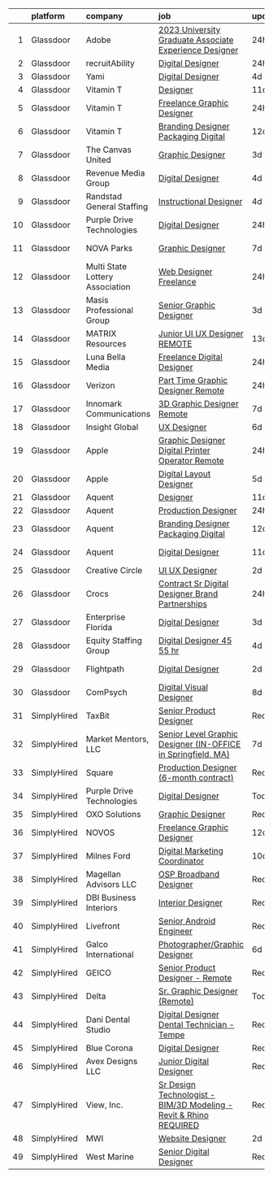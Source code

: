 

|    | platform    | company                         | job                                                                                                                                                                                                                                                                                                                                                                                                                                                                                                                                                                                                                                                                                                                                                                                                                                                                                                                                                                                                                                                                                                                                                                                                                                                                                                                                       | update_time   | location            |
|---:|:------------|:--------------------------------|:------------------------------------------------------------------------------------------------------------------------------------------------------------------------------------------------------------------------------------------------------------------------------------------------------------------------------------------------------------------------------------------------------------------------------------------------------------------------------------------------------------------------------------------------------------------------------------------------------------------------------------------------------------------------------------------------------------------------------------------------------------------------------------------------------------------------------------------------------------------------------------------------------------------------------------------------------------------------------------------------------------------------------------------------------------------------------------------------------------------------------------------------------------------------------------------------------------------------------------------------------------------------------------------------------------------------------------------|:--------------|:--------------------|
|  1 | Glassdoor   | Adobe                           | [2023 University Graduate   Associate Experience Designer](https://www.glassdoor.com/partner/jobListing.htm?pos=126&ao=1136043&s=58&guid=00000182c9813a7fb62de27ca1d85dd6&src=GD_JOB_AD&t=SR&vt=w&cs=1_21b1fe07&cb=1661238066180&jobListingId=1008086780038&jrtk=3-0-1gb4o2el3kltn801-1gb4o2elo20b6000-9219b5018eb2703b-)                                                                                                                                                                                                                                                                                                                                                                                                                                                                                                                                                                                                                                                                                                                                                                                                                                                                                                                                                                                                                 | 24h           | San Francisco, CA   |
|  2 | Glassdoor   | recruitAbility                  | [Digital Designer](https://www.glassdoor.com/partner/jobListing.htm?pos=114&ao=1110586&s=58&guid=00000182c9813a7fb62de27ca1d85dd6&src=GD_JOB_AD&t=SR&vt=w&ea=1&cs=1_aea7df93&cb=1661238066179&jobListingId=1008087054153&cpc=4B86475FAF393599&jrtk=3-0-1gb4o2el3kltn801-1gb4o2elo20b6000-5468f4fb552f0948--6NYlbfkN0CGG9KWCDlpnNsyBDyIiP_Q0811kl3MMa1wmNp0I1WtkTaTZU1gJWaiKEGe9oYuZ3AnOy8IYFxwbrn4-fpTO0QvC6Jd-V4FowO7G0k_aereRWbeubsX-DkAeWoYzjwjm7pbhA0aUzO2bJj0FbczN6WpV8EdEAsFpJsT-hjEMJ25BIaljSl2KoHwaSjqTdZ46YzTuz_w1zXHdEEx8oHmNeRSrPrKcQM1TpwOZLQbjICPj9l_-446VEeVxtqJ5GaU5N8tBlZIMlnwGSGLPoR-Qeem0XtUhjOkJYaoUJRt6ZQcmc3gLvAg9dy7DC_c818MFcKdAkrwWRAYqdGtFHdXHgfj73TvfjOXdSywPW3LUqJBN2HDXVhmDVog2Hlg2KKDEf2RiBqDGt_TL2ED8ES5F2mcfZhRt5curhf6Rzc_Wy3bJvxKRIrj0kTpA3HPI6cPluZ26Ez5Na9MSrDPDvXHExvOJTaJ0J6xuccmPU0kuuWWRYHQF0abf8MRCoP--ZA2sc6g6PWuuN821rIRNUJWLItU)                                                                                                                                                                                                                                                                                                                                                                                                                                                               | 24h           | Leander, TX         |
|  3 | Glassdoor   | Yami                            | [Digital Designer](https://www.glassdoor.com/partner/jobListing.htm?pos=103&ao=1110586&s=58&guid=00000182c9813a7fb62de27ca1d85dd6&src=GD_JOB_AD&t=SR&vt=w&ea=1&cs=1_0da34501&cb=1661238066177&jobListingId=1008078846319&cpc=DED3C32E22E90A94&jrtk=3-0-1gb4o2el3kltn801-1gb4o2elo20b6000-089705f23b2157bc--6NYlbfkN0DsBOlmEAMqZtav1V1WKZO3RUElpafjggtWvxyDQ3xFSp838B2Cke2NwZblX0eapz9RmJYH-o9rl_PlFQb6SrgXZ_qQ0QzNTnHS0efkCkt32xu7J4bCWKZk7pjiGe8eDQ5Bv04FWrUgBkJEEL7CJTxWO8b6mH3L2DdBvog8bPyrkxcOOS0FEWihOoQCfFzhTi6t3iLfFpaLaJkayoTqsvOUTHwiLfI7b6xL5z6T1V-6ryNwU9v3OyoyMO5ObUqu6S96R2i1hga4csnQ6l1l8E3eIDQcYwHxOulnpxwUmPl5BRq_uUZMbg_dfBkVXL61wENig8ol-rAOrXV9fobXZ1LaNUzy4O_SlBSyxix8BPzHhts8pLwqBg5DRM2VvoZ7_8AnxXYGv5-_ZPz6sEYyDukHaG_X5Q9i0hoFRUw0wKMCSdUgaI9H-7sZDgAqTuz7Kz8F31LZUA-IMRXauZKgRo2rVqN4DPkefRKoaPnP-0ev2TU4b3t28bQ6aUSWRu60MX0%3D)                                                                                                                                                                                                                                                                                                                                                                                                                                                                                 | 4d            | Brea, CA            |
|  4 | Glassdoor   | Vitamin T                       | [Designer](https://www.glassdoor.com/partner/jobListing.htm?pos=120&ao=1110586&s=58&guid=00000182c9813a7fb62de27ca1d85dd6&src=GD_JOB_AD&t=SR&vt=w&cs=1_8c7b598b&cb=1661238066179&jobListingId=1008067123848&cpc=8795CF9063CD573D&jrtk=3-0-1gb4o2el3kltn801-1gb4o2elo20b6000-e8bbcd048685fe7b--6NYlbfkN0DMrcEu7yrtATojKJA7cEzGQ3FdRGWLh0CZQInL4ECGI6k5tN82kdM0OKoro5eXmjqyzEVUZnlHG5W5HgnjTC88c-rcu1gh7x9eskjIywpRYjw4aPvuzrFE_U9arxAWHvN-40LF8fAsb7feK6r0Bueh0bE4oowYdzlMtoGhnjVvneh3fIvC9yHDnhQ9Wez66YTaKd2KxlGOlR3bJfFnWDcS4ClkGoWPDI1AWMoV9KykGyCJjfq3o2Hl7MN5mG5A-sylili8wHXOOCcs3zDlYDQk-7T1VVuBeelcxgq8LevgQo1LrIxAHlpNJFWlShzu5JAd_alTfbWhdgKRJkoySNe6OJFh9DjQqbKj-mmMtf-TIwzKUM-UR-vhGEwazrAdGSXjApscLKPBNhd4K48u3Y2mSZj0U84WfI6tX1I65RFdMbtyvCnVd-nccb44cZNPIbIKpIRzY-s8m5FHHMgCNCo58UeUcwZOBqQ%3D)                                                                                                                                                                                                                                                                                                                                                                                                                                                                                                                              | 11d           | Remote              |
|  5 | Glassdoor   | Vitamin T                       | [Freelance Graphic Designer](https://www.glassdoor.com/partner/jobListing.htm?pos=108&ao=1110586&s=58&guid=00000182c9813a7fb62de27ca1d85dd6&src=GD_JOB_AD&t=SR&vt=w&cs=1_46144c25&cb=1661238066177&jobListingId=1008086601410&cpc=654405A9B1E0A9F5&jrtk=3-0-1gb4o2el3kltn801-1gb4o2elo20b6000-2a6145ba527db4e9--6NYlbfkN0DMrcEu7yrtATojKJA7cEzGQ3FdRGWLh0CZQInL4ECGI6k5tN82kdM0OKoro5eXmjr7fUV5Azx3Q96BWSZXuEWamOGIxyfpabK2cK32W33kaDLMrubszJ7ACE4QBFRowpO7OPgtdidJKZfp5BJdzYYWnbxJHdDl6AUClhl1fsYER-_4FIxJWWiNBtofhRmm7ESoH7rwTT_heonQMGtDV64jhpt0vterLVQYstz7cMwD90Tq0LgLsl2VP_vU5HHJp4PmvhFfKuelnhh0NUVDz963tAqqoX2IXTiAyZG2wrwDR80gBbvImaMLWxIsv3jk-8UmQAQpFenQCzl9d2Pk4VqzUe1JY2IVMogxm8q2lKQeudkKCTw0BupuFzoN4AGDmVyAm3BF2Cx1I2_l6klwWhwwVjoWVIM_6efoM_jcAODlXMCXZzjPww7L77oX1KkAu0poZjWZ8Z-YmrZSgsej3C_jTIP3w34dEEE%3D)                                                                                                                                                                                                                                                                                                                                                                                                                                                                                                            | 24h           | Remote              |
|  6 | Glassdoor   | Vitamin T                       | [Branding Designer   Packaging   Digital](https://www.glassdoor.com/partner/jobListing.htm?pos=113&ao=1110586&s=58&guid=00000182c9813a7fb62de27ca1d85dd6&src=GD_JOB_AD&t=SR&vt=w&cs=1_17a3ba28&cb=1661238066178&jobListingId=1008065121993&cpc=C4A69CCDBB3B9599&jrtk=3-0-1gb4o2el3kltn801-1gb4o2elo20b6000-f17c3c8ca60c6912--6NYlbfkN0DMrcEu7yrtATojKJA7cEzGQ3FdRGWLh0CZQInL4ECGI6k5tN82kdM0cJmh4vC7GgjwAKZ5eQ6lxAED26OWo6a0PrcijeVaSnWdmq2XrRSkLWbu9_QFjgnWE3m6WpjxkWp79_WFL6tXRkriz5xw41_-LJkUN9hb9yNU_pnhfuoniLltfx1eEtrqoUaXnoRa3q7WKF4ad47EmGgWu6Huql8hPKviEyIhUk4PVoW6po_UhZzoL6VUo5iu6Ow24q9_-tMnOiAznAt-xZOp52kPSAo_aMsy2WF-IzcySa7pnObYSFUzLJlwlitaPGu_FJb7d0HbQcUGQ0Ve6iBm_Ep7tkfm9wtP_AQOvFTJQt7BzDZ5O9fV7HlZ5ewaeqk-zH5PSFRoM2xtrDLjYvTWpWtw7q1DFgA5CRym-c3vbhvzWFbFP-yyeYzz1Kv8mqf3am_fbM6lz9k3HRoNoHNHKNuS8ZUcjIwnOMbkokE%3D)                                                                                                                                                                                                                                                                                                                                                                                                                                                                                               | 12d           | New York, NY        |
|  7 | Glassdoor   | The Canvas United               | [Graphic Designer](https://www.glassdoor.com/partner/jobListing.htm?pos=125&ao=1136043&s=58&guid=00000182c9813a7fb62de27ca1d85dd6&src=GD_JOB_AD&t=SR&vt=w&ea=1&cs=1_88fccca0&cb=1661238066180&jobListingId=1008080653251&jrtk=3-0-1gb4o2el3kltn801-1gb4o2elo20b6000-29eb45f555eba857-)                                                                                                                                                                                                                                                                                                                                                                                                                                                                                                                                                                                                                                                                                                                                                                                                                                                                                                                                                                                                                                                    | 3d            | Remote              |
|  8 | Glassdoor   | Revenue Media Group             | [Digital Designer](https://www.glassdoor.com/partner/jobListing.htm?pos=101&ao=1110586&s=58&guid=00000182c9813a7fb62de27ca1d85dd6&src=GD_JOB_AD&t=SR&vt=w&ea=1&cs=1_ded4a073&cb=1661238066177&jobListingId=1008078851139&cpc=414F59AAC079D902&jrtk=3-0-1gb4o2el3kltn801-1gb4o2elo20b6000-d02c7728ca1668d4--6NYlbfkN0BTy4Vq3kUv-8E8fBOrhZt-7WJQYqv7u2ur6JnxlE7nq0Vi-lP5L835VpG7qj1CrHG9JUH1beruGlSNowKJsgCq1lt_o61hjkfNrxiCaK-owDO-OahsLymUjGt0gGTVGdj3hmXwQlqHgPG8tmTzHgu1b62BGjVtAj2lcTzQMtr_dYt0eTXMzEf04oSqQy-9JXea5cLKVvVoVpVwg1RNi2Oy4mjfU-endDk591zYOY7_7Nmwi5uJY6TTS3LcGYHa59SU5VYxHvIvX17MCfGTpw8ojoIAP9cmt9nUUnWUdeaz2uVkzFVQ8dnDZYqG5goN8rRYk_A6sg4Vtf8u_26ufWlpFvVoVLoj3-95qnvbj1BrakHvzC4pJ0XFYqwTMY-JQDrzBFpbVlUXzuhA5oqOl1SHNS5aMaMZ29IFrR24JlbhQDoGgoF32-FxvEMYt99ELqH3kCFkWNt0pXl1DAhdQoUElWS6wi-GSMoNrUMqCiQJeH9TvmMKacIFZTS_uYwRjR4%3D)                                                                                                                                                                                                                                                                                                                                                                                                                                                                                 | 4d            | Las Vegas, NV       |
|  9 | Glassdoor   | Randstad General Staffing       | [Instructional Designer](https://www.glassdoor.com/partner/jobListing.htm?pos=115&ao=1110586&s=58&guid=00000182c9813a7fb62de27ca1d85dd6&src=GD_JOB_AD&t=SR&vt=w&ea=1&cs=1_0005905b&cb=1661238066179&jobListingId=1008079155851&cpc=8795CF9063CD573D&jrtk=3-0-1gb4o2el3kltn801-1gb4o2elo20b6000-18b805804acbab83--6NYlbfkN0BP0SNj5t90jkfF5SbRhYc-YYyKnIlIACqwosTKYtJiUDnNwr95_yCCaj4i1P0DjeJIenB5VX5Dtw3zu90IJ--kfwZrHUNH1vr9HXF0ByJEjkulWZb0USU3fXMEcJnWGQP26r5U5HWUWBo9cBYzuTMjsokKtI-lvImRFMddFWLcwyo6Mo5p3SGDEdu0OeU8C7N7NccOo2qinYzJQsLxREusXH4ks7JsTGl3COzr_EiOcyzjp3gRw-lBt3tGbdisU-cPYB--RfTN-j7stcimH2IkBdIJcCOWo3licNE80mi628dbfNyCFZvkgSz0ZyOisPdJG-U0_QG_j9ZQ1BBlDnf6MEio63YkIPYvSL5QRYkweCs-5FD5jFrlt6PfDbZ2Q6jI-eN8qfeH1Bi6ST1o8lbcKjvHBVde1aGbJgDfRCf0ph8lZO0ot6x4XHGxuY66MLXdmVOvzS3Nt3e9Aj98oevCzKe9f7fYvsaqFejzMq7ReEiHfiDhM8mWeHQREqdXcZnKgqQyIyRjrXpRSYgXKjSd7xD-kARYDvmsS2BJap8Umg4WB-EqRltvaZdDYYzAy-hPHW_84nPayGzwgYIhkaOil89XDBjZKsAHbM2LXukSTOiznv2MaQnQAlBPurwKk3sZ7_YlfxFxAlzpHomgz6Zr)                                                                                                                                                                                                                                                                                                                         | 4d            | Remote              |
| 10 | Glassdoor   | Purple Drive Technologies       | [Digital Designer](https://www.glassdoor.com/partner/jobListing.htm?pos=123&ao=1136043&s=58&guid=00000182c9813a7fb62de27ca1d85dd6&src=GD_JOB_AD&t=SR&vt=w&ea=1&cs=1_161092bb&cb=1661238066179&jobListingId=1008086241677&jrtk=3-0-1gb4o2el3kltn801-1gb4o2elo20b6000-35eec477d995546b-)                                                                                                                                                                                                                                                                                                                                                                                                                                                                                                                                                                                                                                                                                                                                                                                                                                                                                                                                                                                                                                                    | 24h           | Remote              |
| 11 | Glassdoor   | NOVA Parks                      | [Graphic Designer](https://www.glassdoor.com/partner/jobListing.htm?pos=122&ao=1110586&s=58&guid=00000182c9813a7fb62de27ca1d85dd6&src=GD_JOB_AD&t=SR&vt=w&cs=1_c478cf57&cb=1661238066179&jobListingId=1008071651580&cpc=FD1C1DA32C38CFA7&jrtk=3-0-1gb4o2el3kltn801-1gb4o2elo20b6000-4c8e2b715177e99c--6NYlbfkN0D0ff9e8Lfwlpl5zGbQmpn59AL71QmFd7VKOAnfyjZzp5sdngV8WPgYe0dov1m7Y2mTitWMQJwA2m8_sy_5Oap1BW-HM_Bk61MQB2H1Wz7SSyJteAiV0PPgWQRtegcDBl54P0YQGzTLrbOaiIEB3QioDDoWee_QistgjBj-ttdoYshMilOeLEqQ6UrIuyZ9FYeCv4kiplo_Td1UQajUmveajcrXfpBiqJkUKx_lqqHEHT0SKA_XNvdoMmBs7nNyOaFmBx8MIZBZq6_HGaBrET-_zfxjZn651OzSiO82MAYAtsmUXmPAEDIZszVmT-kRVJlLQ9vjvmP0HTYg2ZMLoQ8x208LxoR65WbgLMzg32UgeBwX3XhOE03rBlr-29wtF0wTg2WEqX_TeX3Vchv22unJgA66TI-9iz3ifgnza6HpYd-BikM3daD6HkHMkwgH9zrEvhTWmXS-Rar6jqvzQeIlcefEp0KAHW4%3D)                                                                                                                                                                                                                                                                                                                                                                                                                                                                                                                      | 7d            | Fairfax Station, VA |
| 12 | Glassdoor   | Multi State Lottery Association | [Web Designer  Freelance ](https://www.glassdoor.com/partner/jobListing.htm?pos=105&ao=1110586&s=58&guid=00000182c9813a7fb62de27ca1d85dd6&src=GD_JOB_AD&t=SR&vt=w&ea=1&cs=1_ceb5ce30&cb=1661238066177&jobListingId=1008086199830&cpc=1FDE87803EF93CD3&jrtk=3-0-1gb4o2el3kltn801-1gb4o2elo20b6000-b3389534c958821e--6NYlbfkN0CPEiJEzZq4I_K6S6Q9VC1QMfIsI0INZ1UYi7vjgDL48SUvOQou6hjm3q454dAM-M-vzccNmuKobiwfeMiyvU0aHOBppJLoex6r_CPGSb5Q8B_ag_X-EefPV1qXe7zOO_YzZQdPAQmrGSQIyao12eZzSplvlXDw8w-DIwIgqnYpYCOGEqjs8J-dk-uFbQW0cnb8qQ84I7Y5xqY-U9EFeWyWvhauC29YjjaL7ByU_wdkO_u4-WPHFnsaH26jjvMjE9mnsiNVYa6zWHFbWUhhYQKBjgYpk6qAMCfclM29KYM-TSjXRo9fJ0X8FAcRPWUnV0r_-f5qHTrj6HtvaGzoJoWIg3VNdgcTEYBgVP8m7EJgwugloAssmb0VnNR4mecSOAe7BIs5XGvbZ4OJeqr7AlGJj39HXAE_SiZkhazQwmSm3_xdDdbvCoeb6iOVsKq3SLFIL7_dX26fNRBLcrf75XLU-9C4UhIy0PaeybUYZ76Ss51VwQLuRSnvdq43wJ-BD14%3D)                                                                                                                                                                                                                                                                                                                                                                                                                                                                         | 24h           | Remote              |
| 13 | Glassdoor   | Masis Professional Group        | [Senior Graphic Designer](https://www.glassdoor.com/partner/jobListing.htm?pos=118&ao=1110586&s=58&guid=00000182c9813a7fb62de27ca1d85dd6&src=GD_JOB_AD&t=SR&vt=w&ea=1&cs=1_29b54bd2&cb=1661238066179&jobListingId=1008081311824&cpc=32EE424DE2B657EB&jrtk=3-0-1gb4o2el3kltn801-1gb4o2elo20b6000-e109b7e3d821dbb7--6NYlbfkN0BkLURuPmDIJ2x3-6HFh57mx6fHK61iCFRqVnJXgLZ7hLLoqeluZDoMOiiZe19pHCkZCtZ8mNA6UHL6sL_LIH5VSzR_rvzK14y5xnSTnZebB7RcIz9uAVqh-kaLEN-_UlhVcdd8OyeIGwtIzSt3Q0djYBIRdqD4qL23xTBmqjkVezdvAgIAtxhK7H_PgdZnkVJMXW8ZTsrerUYRDyI8oogmvoPnv9u9Zuk9jYf7iYN7KXdoTya8QpK4idl4uyDrE2DltR3dkUGWGJXnjNZF5gXo92rsrW1Q9Uf0CeFIdCnGsY93ydKSgEWD5M9f-zpVovARVtWWLEgYGprNiPUt2_cJ1xHQVsdcxakz9s8Mn3FphKjudR1R9JPy3wMZYyI-RPxoQIE9tuMu3SwZdWGy-_cN8gqZ_N6uspCh53-yHOvcV7s65_9YIsPzc2gkEAo4O3DE8IAw_9sKn-dkhCxRZTULIZ0OF3VGzXtp6KMbNuBIDHvxtT1VzT6DplR5rhlvlMWxbISuCrdR-trDoyjoW9kM)                                                                                                                                                                                                                                                                                                                                                                                                                                                        | 3d            | Springfield, MA     |
| 14 | Glassdoor   | MATRIX Resources                | [Junior UI   UX Designer   REMOTE](https://www.glassdoor.com/partner/jobListing.htm?pos=111&ao=1110586&s=58&guid=00000182c9813a7fb62de27ca1d85dd6&src=GD_JOB_AD&t=SR&vt=w&ea=1&cs=1_a8d03025&cb=1661238066178&jobListingId=1008063613141&cpc=B076152010A3B66C&jrtk=3-0-1gb4o2el3kltn801-1gb4o2elo20b6000-93ed54646864d401--6NYlbfkN0De5ppvndiyxA0pMSLQzOe_j9Mra0KF_8EhxTxOKXtZIfhM20E97mGJ28x3XA14Fw347YOZu9H1TW3cLCgiKdU9XDBC-yui81Ij8BUAH8nl8ee4EJiqTqxlFfbk3D2KluRYfYu0o-hUQvrSDoDGqUIsSNBqgrVpxZuBg9O-U62m1upbkFW5Gvtms5Qmw2VkYvN9R00U-_uhAq4fRAmes85FDATA77M-48wPQ3spDPwMQxKq7Wz0dFL1vSzT_DawxtdJntGf2XOaTxI9olewyZsuwHeCKrQfV2Mvbmgf8H4-U3paj_3fxud5VYJ5Bz3CUOqol-YarQPjhQ6lkGOr7kY0_P4VEGD27fv8lW1SIgkV5zumlIwyRPhIh8TT2n1KU6wlfCE5C1QOBfsXjjFTn7LP3mPg01fhUkEOhgDNCHGoqg5QGRP734IymoM8ITLtBaKQOhHDQBGFoLMw0owLwK8eLLUhnj9g6ty9zmhIAO_6aIURmPKZ-qowpQ1Bi3yBq9XC6awt3tMil12MQN5C7X904QVZG5Ta9x0J6ZzLvIm6Dg%3D%3D)                                                                                                                                                                                                                                                                                                                                                                                                                   | 13d           | Naperville, IL      |
| 15 | Glassdoor   | Luna Bella Media                | [Freelance Digital Designer](https://www.glassdoor.com/partner/jobListing.htm?pos=127&ao=1136043&s=58&guid=00000182c9813a7fb62de27ca1d85dd6&src=GD_JOB_AD&t=SR&vt=w&ea=1&cs=1_accbd8fd&cb=1661238066180&jobListingId=1008087002867&jrtk=3-0-1gb4o2el3kltn801-1gb4o2elo20b6000-044f6ce568403841-)                                                                                                                                                                                                                                                                                                                                                                                                                                                                                                                                                                                                                                                                                                                                                                                                                                                                                                                                                                                                                                          | 24h           | Remote              |
| 16 | Glassdoor   | Verizon                         | [Part Time Graphic Designer  Remote ](https://www.glassdoor.com/partner/jobListing.htm?pos=129&ao=1136043&s=58&guid=00000182c9813a7fb62de27ca1d85dd6&src=GD_JOB_AD&t=SR&vt=w&ea=1&cs=1_bb8f68f8&cb=1661238066180&jobListingId=1008087203687&jrtk=3-0-1gb4o2el3kltn801-1gb4o2elo20b6000-f20c525f4f3e3b54-)                                                                                                                                                                                                                                                                                                                                                                                                                                                                                                                                                                                                                                                                                                                                                                                                                                                                                                                                                                                                                                 | 24h           | Terre Haute, IN     |
| 17 | Glassdoor   | Innomark Communications         | [3D Graphic Designer   Remote](https://www.glassdoor.com/partner/jobListing.htm?pos=128&ao=1136043&s=58&guid=00000182c9813a7fb62de27ca1d85dd6&src=GD_JOB_AD&t=SR&vt=w&cs=1_7aec7cce&cb=1661238066180&jobListingId=1008072174186&jrtk=3-0-1gb4o2el3kltn801-1gb4o2elo20b6000-dd2968c0a32e79af-)                                                                                                                                                                                                                                                                                                                                                                                                                                                                                                                                                                                                                                                                                                                                                                                                                                                                                                                                                                                                                                             | 7d            | Pittsburgh, PA      |
| 18 | Glassdoor   | Insight Global                  | [UX Designer](https://www.glassdoor.com/partner/jobListing.htm?pos=106&ao=1110586&s=58&guid=00000182c9813a7fb62de27ca1d85dd6&src=GD_JOB_AD&t=SR&vt=w&ea=1&cs=1_c5ae874f&cb=1661238066178&jobListingId=1008073881577&cpc=8795CF9063CD573D&jrtk=3-0-1gb4o2el3kltn801-1gb4o2elo20b6000-bd5a303d7d7cbc32--6NYlbfkN0BKkHZu3wF05EeDimN_p6sYpKCMArvwa95YdH7UpkaBCu3kko-CbOwOronkFQW1QDtkQvFEae3OZ1zlEOtgUpOkmMFtEbgHJ32Df8Fo4KYKg3vgXQPLSUTvHUy1F8ZUQ4V_ok-G790yz8AZbZtXSPGc3p3OFUeZCJVurIKNfCmfDZ5sZy3U_A2weGehS_S110uS9lop657pyK4_QV5bfV9uQpf-13orsquL206ETXw88Nst_jfCjrcVNrH7rhCyfDmTag2duh2veosbveh8C_GhIOLqLE7vs5wqtXhuP5wkl-VZKavzFcfjQvImZeKvxdtI-o-UjhdI9LvKvtZD3_YISA-R0UcWiCi_MaGSftqlxIYZHG1Gph8fwi7igz0Ue0QvenBvRDZLLkVyQ4OGa5LfYEuyre9zg70lZxbQhB0ZQ4HTAXTfKxVwShlthwhn4WoAnYK0l4QqEvjdUv0m5DFqwJ-CiNbaKxVjmidSChthd7pNTHSsVBTN)                                                                                                                                                                                                                                                                                                                                                                                                                                                                                                    | 6d            | Remote              |
| 19 | Glassdoor   | Apple                           | [Graphic Designer   Digital Printer Operator Remote ](https://www.glassdoor.com/partner/jobListing.htm?pos=121&ao=1136043&s=58&guid=00000182c9813a7fb62de27ca1d85dd6&src=GD_JOB_AD&t=SR&vt=w&ea=1&cs=1_e07fcba4&cb=1661238066179&jobListingId=1008087203678&jrtk=3-0-1gb4o2el3kltn801-1gb4o2elo20b6000-1a807c6fbb188a15-)                                                                                                                                                                                                                                                                                                                                                                                                                                                                                                                                                                                                                                                                                                                                                                                                                                                                                                                                                                                                                 | 24h           | Owensboro, KY       |
| 20 | Glassdoor   | Apple                           | [Digital Layout Designer](https://www.glassdoor.com/partner/jobListing.htm?pos=102&ao=1110586&s=58&guid=00000182c9813a7fb62de27ca1d85dd6&src=GD_JOB_AD&t=SR&vt=w&cs=1_0d926fee&cb=1661238066177&jobListingId=1008077468275&cpc=2CAED5C921A5F994&jrtk=3-0-1gb4o2el3kltn801-1gb4o2elo20b6000-87def45cd019d43a--6NYlbfkN0BvKrLyj5gPmtZO9T8euul8TCxuuKNOtzRJOomxnwSEodTz2Bc-sPZlO_uSwsktAehyhpH_b5XB4stSfsgTJ6xmRnYj263rV2RPvguuwbfJknXsqi6nACEPrZJuBEL2vCs2TFdjeDvTkq-LgCkENsT_k1jsVE1p3ugc161OumIhZxboYNRcETuUWTwFTuZvU79rJRb09MvhfSnRyBtRpQ8dcIbszIeJrhQYp4mZCV6MZyq1oBxHSrI6BZ3WRUTduTJAQOaEBeOHG7W2zH3NHsZZLqFggoXFk0pLD86ppreWcTpgkLU4MnJqqAVDmAuJ1LwBeo3CCP5nKv_1DUpUVJWQkkxqOcJ7h3KrejinUgbKNEstH2Tyn-S4gtT7o_6hWE34agoeB_rp7oOl8KNAjOedMmhw3v3oryythlYKiKGX5N5mlUKAzWzxziBJSsQifepbpGLIgjskxLOxfwge5xSsAKUw4uPEvifyxzm5GHUxJ-bsBtpinmZuWZC5ZiOT1M5qsxirQ-SkIAK9x_-XpYsy3Qgtyn9AHkEt6A6dcCml6lygSRZUPjYBeXbBNR0lnupvj5KqaslDkS1QQKTMClz8GV1HlQE3MVqYB9Ffkzd3P5h28nt0D1Nhsk5_dKbRuOBB_uDaT6pmkiOQZYnfdW75EnGFJTJADFqZ2Qg_hoxqFzyzFjNqujnD-HS4vV7atF_UXF9KcVw9hIWVdmaID4AXnk9f6oltD-wzd-hkRhGhdqVH-p2hbWiHrgtfRsGUGct3i3crVIpxQTGmFPxhpsDvvFs-ZYxEZVLMSZ2OfzfljgNHYIAPAlPhzuwWk2iEKe_avcSHbBQWtKASTD_q_KKuxK_k_jy8beQUh7ANrFESnpOrMkCvZU0-cQ0ICugO-qWN00xJHM66RHTRCG_z-A5GL5eLsRo_SiRllzrkp_x4uSpltO97w1eS6vu6MI9nOZhVUyrsQQRTtQ%3D%3D) | 5d            | Cupertino, CA       |
| 21 | Glassdoor   | Aquent                          | [Designer](https://www.glassdoor.com/partner/jobListing.htm?pos=117&ao=1110586&s=58&guid=00000182c9813a7fb62de27ca1d85dd6&src=GD_JOB_AD&t=SR&vt=w&cs=1_fb8d6aa9&cb=1661238066179&jobListingId=1008067092714&cpc=C4A69CCDBB3B9599&jrtk=3-0-1gb4o2el3kltn801-1gb4o2elo20b6000-ac64986e2b4de6e5--6NYlbfkN0DMrcEu7yrtATojKJA7cEzGQ3FdRGWLh0CZQInL4ECGI9gD0Wolx9R2EDT7B77c2cQiCSnbCMQd_C_cLuDUtmt5n2aq-cPqxY8Jm8ZvfC8O7effs3tyA7wAgUar14u2AaVu0T8dKG3X8em2znhIB4hYljeJCSSTjzab9F-K2WdTRNEa8_97ldQz3gr7mt3ccb3WL2swY4y8_ziun_Yr0mIEfk9y3VT0n3VBf8UjqF4h-d0Oo4iDbCmdiojhYR3s49Mlyjict7jxL4vBxMc8MqbUuUWrMkUmcSc7SFQHovG9DnRDRxSmNVNALVxFIcqaqmtcpZBDQeVM82CkDk-A-gdAUbwyh_VM9T_GVsqDME30ZOAm4SYdvJMlP1GbB9clvha48LptfhVsmfbPAxVOnTX_1LAH9vm4w8gsLKv0J0y023X0ZFNw-UNULicJUW6LEisc39RK-ZmeKpMV0mbtAWEi)                                                                                                                                                                                                                                                                                                                                                                                                                                                                                                                                            | 11d           | Remote              |
| 22 | Glassdoor   | Aquent                          | [Production Designer](https://www.glassdoor.com/partner/jobListing.htm?pos=112&ao=1110586&s=58&guid=00000182c9813a7fb62de27ca1d85dd6&src=GD_JOB_AD&t=SR&vt=w&cs=1_5fc60416&cb=1661238066178&jobListingId=1008087533176&cpc=B076152010A3B66C&jrtk=3-0-1gb4o2el3kltn801-1gb4o2elo20b6000-3cb47d130477f4fc--6NYlbfkN0DMrcEu7yrtATojKJA7cEzGQ3FdRGWLh0CZQInL4ECGI9gD0Wolx9R2v-Aex0-GK04aOhUalCXAHeEo07kvdTy-FLBLzHWF64IrnGIiG7Z-yF8DQ1qAwutSUDT0ST3EWwuJr2VQMUZ60pPAQtc5UzNk4uqbPE8q-REY0mttFrGvySBRqvdn3oGFsBh54yP8oS1SKXL-KdHzLZzu2Z0KHIIBnRX72z3RENbPTGar1Fag8HCMoJj59MlWW_1k181nkk6CuBs0_-1OPysUTc8S1X7wnxjaJKLdrTjcLEwJjhw1ksN-BuJk-2zXpeDOFUviJ2GOXlvFhcTVWfOhl3GY2YmujLfqC5ePMXVtvhl1HP59EvszBNo2d2M5XKFA-WBgJcW3IUvjh6LUJ6kWkHrc7UidNec7aplyUohum89xLLo49ce93r07x8yp3lKAwzNoTe3uWvY0PTWg9ckHjSTnEXM7)                                                                                                                                                                                                                                                                                                                                                                                                                                                                                                                                 | 24h           | Portland, OR        |
| 23 | Glassdoor   | Aquent                          | [Branding Designer   Packaging   Digital](https://www.glassdoor.com/partner/jobListing.htm?pos=110&ao=1110586&s=58&guid=00000182c9813a7fb62de27ca1d85dd6&src=GD_JOB_AD&t=SR&vt=w&cs=1_f26997c8&cb=1661238066178&jobListingId=1008065182184&cpc=C4A69CCDBB3B9599&jrtk=3-0-1gb4o2el3kltn801-1gb4o2elo20b6000-449102e536bcc784--6NYlbfkN0DMrcEu7yrtATojKJA7cEzGQ3FdRGWLh0CZQInL4ECGI9gD0Wolx9R2v-Aex0-GK06Ha4BLD8DhacX-gafJxEX5QR5Hd8sOw4Mf1YvCBuPgQISo7Evzot70oVEOMiOR9eLnxW7R9N4bEUqaQXtqHoZbPCfend-QAcuvyb2JokmyDkHBYehONNVP_W-ZZhYL4GHO25pmdihuatul6Ex7W2MG8ZqgsTdsABQvkwl7UQh-pA7fhGBB9fyQopMKGTF4UBANp_o0XiaMEZTcpqsRzPYRr78LTmapnnNk26EG0n9uk7qr0YC5o3A6fxMqvQmf-SppHD6S3HOoHnatticMZNsnK0Qg6sAGRdNm31X2gQ_ZTFISJhr0kNQQno1RsVk99q8OMVCg7DTq-yUYpUzQGn2jOp6k1zQ6ZUyA72lzmyv91VUVLc6lE0RxE3aF7d61luaM7yemrnhgeA%3D%3D)                                                                                                                                                                                                                                                                                                                                                                                                                                                                                                                 | 12d           | New York, NY        |
| 24 | Glassdoor   | Aquent                          | [Digital Designer](https://www.glassdoor.com/partner/jobListing.htm?pos=116&ao=1110586&s=58&guid=00000182c9813a7fb62de27ca1d85dd6&src=GD_JOB_AD&t=SR&vt=w&cs=1_ae2ba944&cb=1661238066179&jobListingId=1008067092610&cpc=3DB599BF2F4828F0&jrtk=3-0-1gb4o2el3kltn801-1gb4o2elo20b6000-6c61a87a22e7d11b--6NYlbfkN0DMrcEu7yrtATojKJA7cEzGQ3FdRGWLh0CZQInL4ECGI9gD0Wolx9R2v-Aex0-GK07izcSkps7A2AnqRw2-RdtQwKIT2wWOA886uLNZFsSIFOfbVnhOzv22emN5iesfjk-QABEAfNMOhl-w4_75XOdPd_8cXXcj6H3sm1Qda8SqL24y_X1K-WgieAnocR4lEHQS7sqC9sz0AWgHERkwxiVpwWoJVNPbXq_sM2P4UCCr-hTTug7OxsZfFhGYETYRxksuKMIHjgRKoDNx11ShDf5tBH6JrrRtPVBk_jmYKg0u48lzpbUP-5JatB40tU3PnpanBWjhVlOyIDzvrimhhoWavl5mMZLjkfJ1mg1LLDuHRr7uxPr2G1zHdgJ1fGnlIPY3mOKSjFTUKdWllTfcM3xG63vhofYDdCWTvhCiBRGYl3nw2g3O7LXS-uLNXRXZEshP2xrm62dwGQ%3D%3D)                                                                                                                                                                                                                                                                                                                                                                                                                                                                                                                                        | 11d           | Washington, DC      |
| 25 | Glassdoor   | Creative Circle                 | [UI UX Designer](https://www.glassdoor.com/partner/jobListing.htm?pos=119&ao=1110586&s=58&guid=00000182c9813a7fb62de27ca1d85dd6&src=GD_JOB_AD&t=SR&vt=w&cs=1_6f1e37d3&cb=1661238066179&jobListingId=1008082446342&cpc=1160948BCBA38B5B&jrtk=3-0-1gb4o2el3kltn801-1gb4o2elo20b6000-eaab48fa98320e06--6NYlbfkN0BPwlZa85gbT4Q3XYQoU_uQn0Qmw9zd_9UNfmcwtqAVud1yvyq1Z4UAlx1bxhDUi3KTDzblmWLNalwuO4eZEgHBbqrqAIUD4S8IskC6A1ivfFJXZNFp_VL4dg0QgkVi4PHNPpj574FhhgcpSH4dUzOxW0AG8g94MxWodZgpGLO1g2xQyB8wEvTzk7HbelHkFIITIaq3VKCZxwl5yX-we4MH6GeQZFmKShoz644twMVFcryohOhM4aXFEFG3nXFeTaRdb8otXQfoxEn-FvdNlq8cvaIe3GCJgAMhCOj3p3GjM-8e14F2beDsFX9-jQn1RW95rdsrXiuR71DGW5pjYsZi6AX5tq4JyyzTpC0GsAeqBkYN7ZId4uFWF1A_BYK0t3w3H2cj1Fp5ZWDBjHQMlcWz6hj8KoawqIggLhHfSyVjeeXxl_iALIqLJpb4t2IfTDYCTyaIN6qQRUqK8ENAlZim_OoFEeL4NTqG6F80qPvwZylcUxPLq21wWeDPuRlShQpiHAc3_OU-Ew%3D%3D)                                                                                                                                                                                                                                                                                                                                                                                                                                                                          | 2d            | Reno, NV            |
| 26 | Glassdoor   | Crocs                           | [Contract Sr  Digital Designer   Brand Partnerships](https://www.glassdoor.com/partner/jobListing.htm?pos=130&ao=1136043&s=58&guid=00000182c9813a7fb62de27ca1d85dd6&src=GD_JOB_AD&t=SR&vt=w&cs=1_591d07a1&cb=1661238066180&jobListingId=1008086579889&jrtk=3-0-1gb4o2el3kltn801-1gb4o2elo20b6000-389f34266d3f168c-)                                                                                                                                                                                                                                                                                                                                                                                                                                                                                                                                                                                                                                                                                                                                                                                                                                                                                                                                                                                                                       | 24h           | Broomfield, CO      |
| 27 | Glassdoor   | Enterprise Florida              | [Digital Designer](https://www.glassdoor.com/partner/jobListing.htm?pos=104&ao=1110586&s=58&guid=00000182c9813a7fb62de27ca1d85dd6&src=GD_JOB_AD&t=SR&vt=w&ea=1&cs=1_f0a5dc3b&cb=1661238066177&jobListingId=1008081689528&cpc=A8EA696C92E7776B&jrtk=3-0-1gb4o2el3kltn801-1gb4o2elo20b6000-ee572910b199b0fc--6NYlbfkN0AYsmDjr0o_DbN5eF3sVeX89UnlNMt5WpQEaXSBLPNaV-o6LYCOfzqzYIl8GEn5uYbswUe2KY3H5UbnolYR0LgPxSciaEV63b2SB2D2byqmVRICSjhQZEhQqoxCZNMXlIJ_XL5Gy8Cnur7Hd55H6DEj3Yz0_XpUC__Jhxtl5S-R4qgWfjujIGFowCN68j7M6_AE9M50RE8ZLB75lkeVN2hpOccWCgyOOF-ahoMUmf6mwd6_IO5_BanMfLO1ODlxVvaNFTK-zP6Hc_weqStule-c7VMfgHL_UfGu5UpFT-VCz0dhlFNzBsYZFA5XAvYeACnfazzCOwRyF746Nqp4MByUTKje_EUATEksedSOprj1lQXqcASMTIee9NslMPbGr2E-DKy4-27qP_-froOSQfsMRQz4yM1ZWoTXMFvasKKdG__O0XvHZdwFfaFIIZ0fLfeOIRJHKLBzFTvGn4iXd79L-pEHmfB9wyYxPRlgMGV-SBgmjG5klo_3e9LY8LocvmE%3D)                                                                                                                                                                                                                                                                                                                                                                                                                                                                                 | 3d            | Orlando, FL         |
| 28 | Glassdoor   | Equity Staffing Group           | [Digital Designer   45    55 hr ](https://www.glassdoor.com/partner/jobListing.htm?pos=109&ao=1110586&s=58&guid=00000182c9813a7fb62de27ca1d85dd6&src=GD_JOB_AD&t=SR&vt=w&ea=1&cs=1_11e2cc16&cb=1661238066178&jobListingId=1008078619294&cpc=8795CF9063CD573D&jrtk=3-0-1gb4o2el3kltn801-1gb4o2elo20b6000-f157491ccf6d9c7b--6NYlbfkN0C1yyJIapRlEdYOhDmVropYbNu6_NST9zaz4GWjsOuGwSr2S_wuxMSgMUxyoNOegNJ_MR9YBqCM6Xqh9-Q4Aae1mUPg_y8I2lywr-DW5VsUithgMilTEXphIfKgCACnmeGel4EQKYYZmHJV3oRXG2rWr_Ud7F_9XEJM3WRdc3Rmcv5JIHHQEg4eFw-eYKQP8v49Z8YtimducJd9IcWbrXHUuWn0qFAcuYV7rPmWsVwWm8oVDo7fCdv0ocStgxNiEsI9ulIsbVejqqt-kpt9oTopSZdCvT0AiVhW8J7JLpWVFTsWvrbEu1mOG88Rx2nk_oyY-pnEmEOZ2_0I7yESYVpD6hadIQ_IzzyiWYWooHZBfSJhHUMslNyYgHBAVY-vwoLM71GQsDK1nNiHjNbD6G4mbDAzYaf7jFsBUNQc_dEya70uD5BHZdvsNFUVn2Kb0wq3hqo36h-VbasXcvR51Zyb4sISE_KPcDGoOFUaT2ZZdfC-1Bq6nn7od9G4APvRwDutKC1YvY1pIQ%3D%3D)                                                                                                                                                                                                                                                                                                                                                                                                                                                    | 4d            | Remote              |
| 29 | Glassdoor   | Flightpath                      | [Digital Designer](https://www.glassdoor.com/partner/jobListing.htm?pos=107&ao=1110586&s=58&guid=00000182c9813a7fb62de27ca1d85dd6&src=GD_JOB_AD&t=SR&vt=w&ea=1&cs=1_40da2f9c&cb=1661238066178&jobListingId=1008082568908&cpc=F4EED0218A761C36&jrtk=3-0-1gb4o2el3kltn801-1gb4o2elo20b6000-1f8389f2929af185--6NYlbfkN0Bi-g4OEguhQEx4pjzkmulzkFDPdVMQm6g82nLRMcVRUF5sKbzF-Q1eE4Z5WM9ZwvGpb59FpFoEhUcL65Sry_KbYiUmQbvaT4p3yBZMnhgiVYu-AHPO1mN51dyzuNMDgp3uVdx97BMWUVsGLDHZ33fNRHiq4UnkRbwgvUSX0K-2zhzBGHAPDq-UrXPzJUjgNZdA75w9k7nneXIe_U5Yjg_LEnnWDjDB9nzKnUcvlYsU3WH_rqg28vkXiw8x7Lu6tYTLD4wUSdRjp88qomGbrKdoirh9m-8LM9Dn5k60zn8Xh1V1Ikjw-S3tN-c4dLTWqtdV4Ptk69P7XhbaP5c92BySqyB5VoMcH9Gy08rVINiqV_sP2nCt7DIQNDusRSpTalrmCVh7jgqmYfbbKz0gorkH_MnzziFmXBgq9zMu3M6GjIILuqzQJumsXutPLAZ_PqyhIgAPfsgsouO7QUXURPSA4oo6zfq4_bZwCD7TFl0Bi40MlAYfj-sWCQ54QijeRFg%3D)                                                                                                                                                                                                                                                                                                                                                                                                                                                                                 | 2d            | New York, NY        |
| 30 | Glassdoor   | ComPsych                        | [Digital Visual Designer](https://www.glassdoor.com/partner/jobListing.htm?pos=124&ao=1136043&s=58&guid=00000182c9813a7fb62de27ca1d85dd6&src=GD_JOB_AD&t=SR&vt=w&ea=1&cs=1_bb7311c6&cb=1661238066180&jobListingId=1008071039147&jrtk=3-0-1gb4o2el3kltn801-1gb4o2elo20b6000-119c27a37ffcb059-)                                                                                                                                                                                                                                                                                                                                                                                                                                                                                                                                                                                                                                                                                                                                                                                                                                                                                                                                                                                                                                             | 8d            | Remote              |
| 31 | SimplyHired | TaxBit                          | [Senior Product Designer](https://www.simplyhired.com/job/y2v93iAzIrxlC1HfAzWRLiJR_WxSvArVb398qkMjUiJ_xMBAUnyx-Q?q=digital+designer)                                                                                                                                                                                                                                                                                                                                                                                                                                                                                                                                                                                                                                                                                                                                                                                                                                                                                                                                                                                                                                                                                                                                                                                                      | Recently      | Salt Lake City, UT  |
| 32 | SimplyHired | Market Mentors, LLC             | [Senior Level Graphic Designer (IN-OFFICE in Springfield, MA)](https://www.simplyhired.com/job/4i8TDTuFBB55eM0jxWSnYU70HrbjK-dC2vmrJ5RgNxTz-G2-ko_vUg?q=digital+designer)                                                                                                                                                                                                                                                                                                                                                                                                                                                                                                                                                                                                                                                                                                                                                                                                                                                                                                                                                                                                                                                                                                                                                                 | 7d            | Hartford, CT        |
| 33 | SimplyHired | Square                          | [Production Designer (6-month contract)](https://www.simplyhired.com/job/UiHG-yID_JENfycKG9Bbsff_A5GGS9H3eIjuqxWG2HSsOPHDoFW2vA?q=digital+designer)                                                                                                                                                                                                                                                                                                                                                                                                                                                                                                                                                                                                                                                                                                                                                                                                                                                                                                                                                                                                                                                                                                                                                                                       | Recently      | Remote              |
| 34 | SimplyHired | Purple Drive Technologies       | [Digital Designer](https://www.simplyhired.com/job/GU6QOHsWkb3PLVGlo_fl09nBM-UcQoLpwfdQksOFERvjYI0D9PrHfg?q=digital+designer)                                                                                                                                                                                                                                                                                                                                                                                                                                                                                                                                                                                                                                                                                                                                                                                                                                                                                                                                                                                                                                                                                                                                                                                                             | Today         | Remote              |
| 35 | SimplyHired | OXO Solutions                   | [Graphic Designer](https://www.simplyhired.com/job/BXUyWLRJM5GqlXxmpwBw-g_A_qs7M6-f7IDZTvQqqHxFROKtKw3p1Q?q=digital+designer)                                                                                                                                                                                                                                                                                                                                                                                                                                                                                                                                                                                                                                                                                                                                                                                                                                                                                                                                                                                                                                                                                                                                                                                                             | Recently      | Adobe, AZ           |
| 36 | SimplyHired | NOVOS                           | [Freelance Graphic Designer](https://www.simplyhired.com/job/Wc24mFPBkzJ1rDxbzkueumNAx8bwusSPxt6vXejTeMBU92b_msla9w?q=digital+designer)                                                                                                                                                                                                                                                                                                                                                                                                                                                                                                                                                                                                                                                                                                                                                                                                                                                                                                                                                                                                                                                                                                                                                                                                   | 12d           | Remote              |
| 37 | SimplyHired | Milnes Ford                     | [Digital Marketing Coordinator](https://www.simplyhired.com/job/TPTgkJmG6ayFEiMXQ7NhuDc7JPYjC48ewUteCX6Lwc6a2w2rbzgiWA?q=digital+designer)                                                                                                                                                                                                                                                                                                                                                                                                                                                                                                                                                                                                                                                                                                                                                                                                                                                                                                                                                                                                                                                                                                                                                                                                | 10d           | Lapeer, MI          |
| 38 | SimplyHired | Magellan Advisors LLC           | [OSP Broadband Designer](https://www.simplyhired.com/job/ciuxo51gbko7GffD52DKo4UpAg6AQGeZqyURjzVjvA0YPEL1oa4Oqg?q=digital+designer)                                                                                                                                                                                                                                                                                                                                                                                                                                                                                                                                                                                                                                                                                                                                                                                                                                                                                                                                                                                                                                                                                                                                                                                                       | Recently      | Kansas City, MO     |
| 39 | SimplyHired | DBI Business Interiors          | [Interior Designer](https://www.simplyhired.com/job/UZDDU351cpKdhrwKe59vsfKqhGsMCKrslYmbbLXvM-8kPf8JzjohXQ?q=digital+designer)                                                                                                                                                                                                                                                                                                                                                                                                                                                                                                                                                                                                                                                                                                                                                                                                                                                                                                                                                                                                                                                                                                                                                                                                            | Recently      | Lansing, MI         |
| 40 | SimplyHired | Livefront                       | [Senior Android Engineer](https://www.simplyhired.com/job/OwPSGXRYs4BdInIRbe2UrKVgHF9zf0sDUM8oKPLvGoTcBuvtiQnwIg?q=digital+designer)                                                                                                                                                                                                                                                                                                                                                                                                                                                                                                                                                                                                                                                                                                                                                                                                                                                                                                                                                                                                                                                                                                                                                                                                      | Recently      | Minneapolis, MN     |
| 41 | SimplyHired | Galco International             | [Photographer/Graphic Designer](https://www.simplyhired.com/job/-KCwohnNdyCObP5l6Cy7KtVGXVTdSCg2hLGyb24UnYuD--zJbm6Xsg?q=digital+designer)                                                                                                                                                                                                                                                                                                                                                                                                                                                                                                                                                                                                                                                                                                                                                                                                                                                                                                                                                                                                                                                                                                                                                                                                | 6d            | Phoenix, AZ         |
| 42 | SimplyHired | GEICO                           | [Senior Product Designer - Remote](https://www.simplyhired.com/job/ln3sud8aZd5sLYh7KD6CsvNqb5UO84vfiWg14cWgaPWEKoWKejzmPA?q=digital+designer)                                                                                                                                                                                                                                                                                                                                                                                                                                                                                                                                                                                                                                                                                                                                                                                                                                                                                                                                                                                                                                                                                                                                                                                             | Recently      | Chevy Chase, MD     |
| 43 | SimplyHired | Delta                           | [Sr. Graphic Designer (Remote)](https://www.simplyhired.com/job/P-JlkrQKaCdErtnnMG7YKYK8wDn9KgDLJAWlZ0ftAxDG7YRNJx8f2g?q=digital+designer)                                                                                                                                                                                                                                                                                                                                                                                                                                                                                                                                                                                                                                                                                                                                                                                                                                                                                                                                                                                                                                                                                                                                                                                                | Today         | Fresno, CA          |
| 44 | SimplyHired | Dani Dental Studio              | [Digital Designer Dental Technician - Tempe](https://www.simplyhired.com/job/LYmBFwcIAUGz1fGLUaP16LfZgpUIRhAPcm1bHCWQW0aH4dUyAZbK5A?q=digital+designer)                                                                                                                                                                                                                                                                                                                                                                                                                                                                                                                                                                                                                                                                                                                                                                                                                                                                                                                                                                                                                                                                                                                                                                                   | Recently      | Tempe, AZ           |
| 45 | SimplyHired | Blue Corona                     | [Digital Designer](https://www.simplyhired.com/job/yXyr6q4XXB5Kk9ditt865znO3xw1rfy9yb0zvf3dy9n23AJMymnEcw?q=digital+designer)                                                                                                                                                                                                                                                                                                                                                                                                                                                                                                                                                                                                                                                                                                                                                                                                                                                                                                                                                                                                                                                                                                                                                                                                             | Recently      | Remote              |
| 46 | SimplyHired | Avex Designs LLC                | [Junior Digital Designer](https://www.simplyhired.com/job/-74LSMpVWwq90Q0qk7gYmaLHecG-Fj01940sPSsfvVIRck3_Oo97mg?q=digital+designer)                                                                                                                                                                                                                                                                                                                                                                                                                                                                                                                                                                                                                                                                                                                                                                                                                                                                                                                                                                                                                                                                                                                                                                                                      | Recently      | Remote              |
| 47 | SimplyHired | View, Inc.                      | [Sr Design Technologist - BIM/3D Modeling - Revit & Rhino REQUIRED](https://www.simplyhired.com/job/r-EMDI_VtGPS56wqXDwIvVVf9Wc0_fV24JlkHogXp_SHsFRKSxtw7Q?q=digital+designer)                                                                                                                                                                                                                                                                                                                                                                                                                                                                                                                                                                                                                                                                                                                                                                                                                                                                                                                                                                                                                                                                                                                                                            | Recently      | Milpitas, CA        |
| 48 | SimplyHired | MWI                             | [Website Designer](https://www.simplyhired.com/job/t1B5c3Mk9P87zda9sCDZcwdqqixd6m2_IzPanpkvicSdfM_LVWGFXg?q=digital+designer)                                                                                                                                                                                                                                                                                                                                                                                                                                                                                                                                                                                                                                                                                                                                                                                                                                                                                                                                                                                                                                                                                                                                                                                                             | 2d            | Phoenix, AZ         |
| 49 | SimplyHired | West Marine                     | [Senior Digital Designer](https://www.simplyhired.com/job/sftOrsU5chxBmad0Q_v8azD2IHWsYaFLVgULA6RSrZ8xhV-hNT-sQw?q=digital+designer)                                                                                                                                                                                                                                                                                                                                                                                                                                                                                                                                                                                                                                                                                                                                                                                                                                                                                                                                                                                                                                                                                                                                                                                                      | Recently      | Remote              |